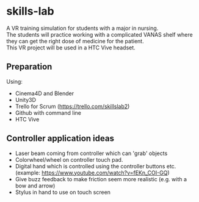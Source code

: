 # skills-lab

A VR training simulation for students with a major in nursing.<br>
The students will practice working with a complicated VANAS shelf where they can get the right dose of medicine for the patient. <br>
This VR project will be used in a HTC Vive headset.

## Preparation
Using:
* Cinema4D and Blender
* Unity3D
* Trello for Scrum (https://trello.com/skillslab2)
* Github with command line
* HTC Vive

## Controller application ideas
* Laser beam coming from controller which can 'grab' objects
* Colorwheel/wheel on controller touch pad. 
* Digital hand which is controlled using the controller buttons etc. (example: https://www.youtube.com/watch?v=fEKn_COI-GQ)
* Give buzz feedback to make friction seem more realistic (e.g. with a bow and arrow)
* Stylus in hand to use on touch screen


